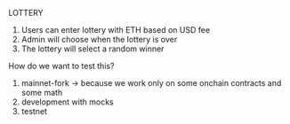 LOTTERY

1. Users can enter lottery with ETH based on USD fee
2. Admin will choose when the lottery is over
3. The lottery will select a random winner

How do we want to test this?

1. mainnet-fork -> because we work only on some onchain contracts and some math
2. development with mocks
3. testnet
